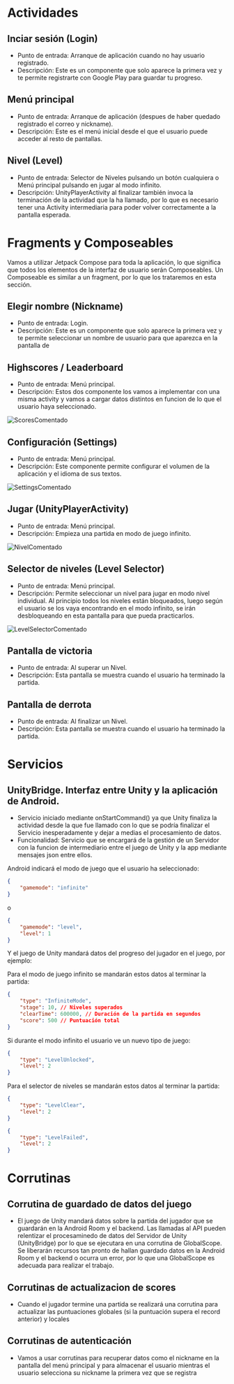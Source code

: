 # Actividades

## Inciar sesión (Login)
- Punto de entrada: Arranque de aplicación cuando no hay usuario registrado.
- Descripción: Este es un componente que solo aparece la primera vez y te permite registrarte con Google Play para guardar tu progreso.

## Menú principal
- Punto de entrada: Arranque de aplicación (despues de haber quedado registrado el correo y nickname).
- Descripción: Este es el menú inicial desde el que el usuario puede acceder al resto de pantallas.

## Nivel (Level)
- Punto de entrada: Selector de Niveles pulsando un botón cualquiera o Menú principal pulsando en jugar al modo infinito.
- Descripción: UnityPlayerActivity al finalizar también invoca la terminación de la actividad que la ha llamado, por lo que es necesario tener una Activity intermediaria para poder volver correctamente a la pantalla esperada.

# Fragments y Composeables

Vamos a utilizar Jetpack Compose para toda la aplicación, lo que significa que todos los elementos de la interfaz de usuario serán Composeables. Un Composeable es similar a un fragment, por lo que los trataremos en esta sección.

## Elegir nombre (Nickname)
- Punto de entrada: Login.
- Descripción: Este es un componente que solo aparece la primera vez y te permite seleccionar un nombre de usuario para que aparezca en la pantalla de 

## Highscores / Leaderboard
- Punto de entrada: Menú principal.
- Descripción: Estos dos componente los vamos a implementar con una misma activity y vamos a cargar datos distintos en funcion de lo que el usuario haya seleccionado.

![ScoresComentado](https://github.com/Diego-a-lopez/ScapeTheAds/assets/71869193/aa7d7529-caa1-4a2e-a1ff-398b0aafbe89)

## Configuración (Settings)
- Punto de entrada: Menú principal.
- Descripción: Este componente permite configurar el volumen de la aplicación y el idioma de sus textos.
 
![SettingsComentado](https://github.com/Diego-a-lopez/ScapeTheAds/assets/71869193/59b74912-1402-4bd6-849c-510f8bcaa1c8)


## Jugar (UnityPlayerActivity)
- Punto de entrada: Menú principal.
- Descripción: Empieza una partida en modo de juego infinito.

![NivelComentado](https://github.com/Diego-a-lopez/ScapeTheAds/assets/71868889/5636ea4a-6d0c-4094-9483-1835c39fe879)

## Selector de niveles (Level Selector)
- Punto de entrada: Menú principal.
- Descripción: Permite seleccionar un nivel para jugar en modo nivel individual. Al principio todos los niveles están bloqueados, luego según el usuario se los vaya encontrando en el modo infinito, se irán desbloqueando en esta pantalla para que pueda practicarlos.

![LevelSelectorComentado](https://github.com/Diego-a-lopez/ScapeTheAds/assets/71868889/1c6d5482-e001-4063-9ea7-7173e276584b)

## Pantalla de victoria
- Punto de entrada: Al superar un Nivel.
- Descripción: Esta pantalla se muestra cuando el usuario ha terminado la partida.

## Pantalla de derrota
- Punto de entrada: Al finalizar un Nivel.
- Descripción: Esta pantalla se muestra cuando el usuario ha terminado la partida.

# Servicios

## UnityBridge. Interfaz entre Unity y la aplicación de Android.

- Servicio iniciado mediante onStartCommand() ya que Unity finaliza la actividad desde la que fue llamado con lo que se podría finalizar el Servicio inesperadamente y dejar a medias el procesamiento de datos.
- Funcionalidad: Servicio que se encargará de la gestión de un Servidor con la funcion de intermediario entre el juego de Unity y la app mediante mensajes json entre ellos.

Android indicará el modo de juego que el usuario ha seleccionado:

```json
{
	"gamemode": "infinite"
}
```
o
```json
{
	"gamemode": "level",
	"level": 1
}
```
Y el juego de Unity mandará datos del progreso del jugador en el juego, por ejemplo:

Para el modo de juego infinito se mandarán estos datos al terminar la partida:
```json
{
	"type": "InfiniteMode",
	"stage": 10, // Niveles superados
	"clearTime": 600000, // Duración de la partida en segundos
	"score": 500 // Puntuación total
}
```

Si durante el modo infinito el usuario ve un nuevo tipo de juego:
```json
{
	"type": "LevelUnlocked",
	"level": 2
}
```

Para el selector de niveles se mandarán estos datos al terminar la partida:
```json
{
	"type": "LevelClear",
	"level": 2
}
```

```json
{
	"type": "LevelFailed",
	"level": 2
}
```

# Corrutinas

## Corrutina de guardado de datos del juego

- El juego de Unity mandará datos sobre la partida del jugador que se guardarán en la Android Room y el backend. Las llamadas al API pueden relentizar el procesaminedo de datos del Servidor de Unity (UnityBridge) por lo que se ejecutara en una corrutina de GlobalScope. Se liberarán recursos tan pronto de hallan guardado datos en la Android Room y el backend o ocurra un error, por lo que una GlobalScope es adecuada para realizar el trabajo.

## Corrutinas de actualizacion de scores

- Cuando el jugador termine una partida se realizará una corrutina para actualizar las puntuaciones globales (si la puntuación supera el record anterior) y locales

## Corrutinas de autenticación

- Vamos a usar corrutinas para recuperar datos como el nickname en la pantalla del menú principal y para almacenar el usuario mientras el usuario selecciona su nickname la primera vez que se registra



